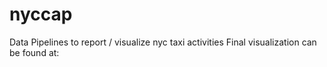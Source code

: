 # nyccap
Data Pipelines to report / visualize nyc taxi activities
Final visualization can be found at:
